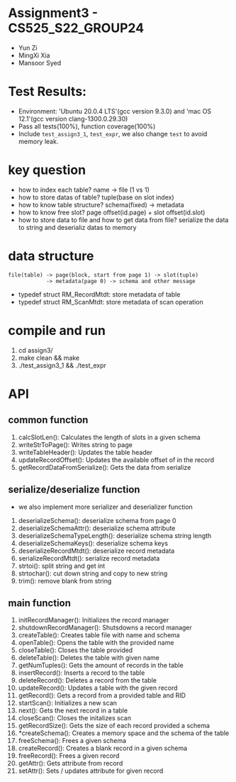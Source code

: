 # Assignment3 - CS525_S22_GROUP24
- Yun Zi
- MingXi Xia
- Mansoor Syed

# Test Results:
- Environment: 'Ubuntu 20.0.4 LTS'(gcc version 9.3.0) and 'mac OS 12.1'(gcc version clang-1300.0.29.30)
- Pass all tests(100%), function coverage(100%)
- Include `test_assign3_1`, `test_expr`, we also change `test` to avoid memory leak.

# key question
- how to index each table? name -> file (1 vs 1)
- how to store datas of table? tuple(base on slot index)
- how to know table structure? schema(fixed) -> metadata
- how to know free slot? page offset(id.page) + slot offset(id.slot)
- how to store data to file and how to get data from file? serialize the data to string and deserializ datas to memory

# data structure
```
file(table) -> page(block, start from page 1) -> slot(tuple)
            -> metadata(page 0) -> schema and other message
```
- typedef struct RM_RecordMtdt: store metadata of table
- typedef struct RM_ScanMtdt: store metadata of scan operation

# compile and run
1. cd assign3/
2. make clean && make 
3. ./test_assign3_1 && ./test_expr


# API

## common function
1. calcSlotLen(): Calculates the length of slots in a given schema
2. writeStrToPage(): Writes string to page
3. writeTableHeader(): Updates the table header
4. updateRecordOffset(): Updates the available offset of in the record
5. getRecordDataFromSerialize(): Gets the data from serialize

## serialize/deserialize function
- we also implement more serializer and deserializer function
1. deserializeSchema(): deserialize schema from page 0
2. deserializeSchemaAttr(): deserialize schema attribute
3. deserializeSchemaTypeLength(): deserialize schema string length
4. deserializeSchemaKeys(): deserialize schema keys
5. deserializeRecordMtdt(): deserialize record metadata
6. serializeRecordMtdt(): serialize record metadata
7. strtoi(): split string and get int
8. strtochar(): cut down string and copy to new string
9. trim(): remove blank from string


## main function
1. initRecordManager(): Initializes the record manager
2. shutdownRecordManager(): Shutsdowns a record manager
3. createTable(): Creates table file with name and schema
4. openTable(): Opens the table with the provided name
5. closeTable(): Closes the table provided
6. deleteTable(): Deletes the table with given name
7. getNumTuples(): Gets the amount of records in the table
8. insertRecord(): Inserts a record to the table
9. deleteRecord(): Deletes a record from the table
10. updateRecord(): Updates a table with the given record
11. getRecord(): Gets a record from a provided table and RID 
12. startScan(): Initializes a new scan
13. next(): Gets the next record in a table
14. closeScan(): Closes the initalizes scan
15. getRecordSize(): Gets the size of each record provided a schema
16. *createSchema(): Creates a memory space and the schema of the table
17. freeSchema(): Frees a given schema
18. createRecord(): Creates a blank record in a given schema 
19. freeRecord(): Frees a given record
20. getAttr(): Gets attribute from record
21. setAttr(): Sets / updates attribute for given record
